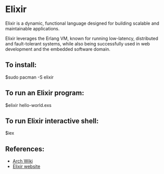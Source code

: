 # Elixir

Elixir is a dynamic, functional language designed for building scalable and maintainable applications.

Elixir leverages the Erlang VM, known for running low-latency, distributed and fault-tolerant systems, while also being successfully used in web development and the embedded software domain.

## To install:
$sudo pacman -S elixir

## To run an Elixir program:
$elixir hello-world.exs

## To run Elixir interactive shell:
$iex

## References:
- [Arch Wiki](https://wiki.archlinux.org/index.php/Elixir)
- [Elixir website](https://elixir-lang.org/)

